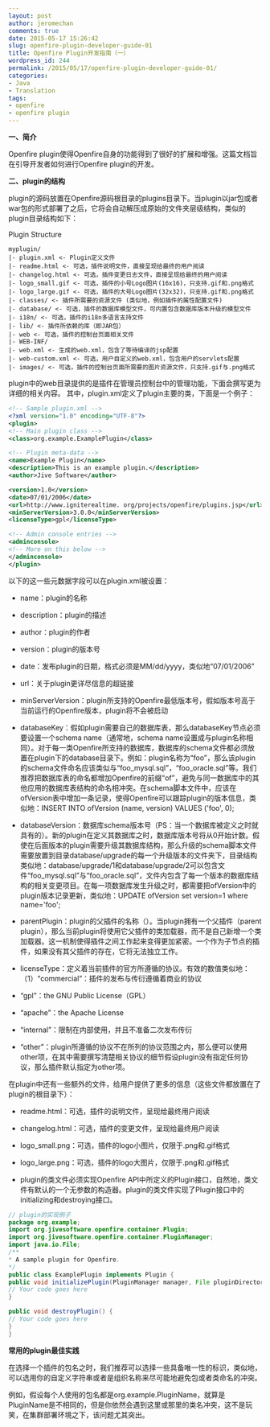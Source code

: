 ```yaml
---
layout: post
author: jeromechan
comments: true
date: 2015-05-17 15:26:42
slug: openfire-plugin-developer-guide-01
title: Openfire Plugin开发指南（一）
wordpress_id: 244
permalink: /2015/05/17/openfire-plugin-developer-guide-01/
categories:
- Java
- Translation
tags:
- openfire
- openfire plugin
---
```


**一、简介**

Openfire plugin使得Openfire自身的功能得到了很好的扩展和增强。这篇文档旨在引导开发者如何进行Openfire plugin的开发。

**二、plugin的结构**

plugin的源码放置在Openfire源码根目录的plugins目录下。当plugin以jar包或者war包的形式部署了之后，它将会自动解压成原始的文件夹层级结构，类似的plugin目录结构如下：

Plugin Structure

```
myplugin/	
|- plugin.xml <- Plugin定义文件	
|- readme.html <- 可选，插件说明文件，直接呈现给最终的用户阅读	
|- changelog.html <- 可选，插件变更日志文件，直接呈现给最终的用户阅读	
|- logo_small.gif <- 可选，插件的小号Logo图片(16x16)，只支持.gif和.png格式	
|- logo_large.gif <- 可选，插件的大号Logo图片(32x32)，只支持.gif和.png格式	
|- classes/ <- 插件所需要的资源文件 (类似地，例如插件的属性配置文件)	
|- database/ <- 可选，插件的数据库模型文件，可内置包含数据库版本升级的模型文件	
|- i18n/ <- 可选，插件的i18n多语言支持文件	
|- lib/ <- 插件所依赖的库（即JAR包）	
|- web <- 可选，插件的控制台页面相关文件	
|- WEB-INF/
|- web.xml <- 生成的web.xml，包含了等待编译的jsp配置
|- web-custom.xml <- 可选，用户自定义的web.xml，包含用户的servlets配置
|- images/ <- 可选，插件的控制台页面所需要的图片资源文件，只支持.gif与.png格式
```

plugin中的web目录提供的是插件在管理员控制台中的管理功能，下面会撰写更为详细的相关内容。 其中，plugin.xml定义了plugin主要的类，下面是一个例子：<!-- more -->

```xml
<!-- Sample plugin.xml -->
<?xml version="1.0" encoding="UTF-8"?>
<plugin>
<!-- Main plugin class -->
<class>org.example.ExamplePlugin</class>

<!-- Plugin meta-data -->
<name>Example Plugin</name>
<description>This is an example plugin.</description>
<author>Jive Software</author>

<version>1.0</version>
<date>07/01/2006</date>
<url>http://www.igniterealtime. org/projects/openfire/plugins.jsp</url>
<minServerVersion>3.0.0</minServerVersion>
<licenseType>gpl</licenseType>

<!-- Admin console entries -->
<adminconsole>
<!-- More on this below -->
</adminconsole>
</plugin>
```

以下的这一些元数据字段可以在plugin.xml被设置：



	
  * name：plugin的名称

	
  * description：plugin的描述

	
  * author：plugin的作者

	
  * version：plugin的版本号

	
  * date：发布plugin的日期，格式必须是MM/dd/yyyy，类似地“07/01/2006”

	
  * url：关于plugin更详尽信息的超链接

	
  * minServerVersion：plugin所支持的Openfire最低版本号，假如版本号高于当前运行的Openfire版本，plugin将不会被启动

	
  * databaseKey：假如plugin需要自己的数据库表，那么databaseKey节点必须要设置一个schema name（通常地，schema name设置成与plugin名称相同）。对于每一类Openfire所支持的数据库，数据库的schema文件都必须放置在plugin下的database目录下。例如：plugin名称为“foo”，那么该plugin的schema文件命名应该类似与“foo_mysql.sql”，“foo_oracle.sql”等。我们推荐把数据库表的命名都增加Openfire的前缀“of”，避免与同一数据库中的其他应用的数据库表结构的命名相冲突。在schema脚本文件中，应该在ofVersion表中增加一条记录，使得Openfire可以跟踪plugin的版本信息，类似地：INSERT INTO ofVersion (name, version) VALUES ('foo', 0);

	
  * databaseVersion：数据库schema版本号（PS：当一个数据库被定义之时就具有的）。新的plugin在定义其数据库之时，数据库版本号将从0开始计数。假使在后面版本的plugin需要升级其数据库结构，那么升级的schema脚本文件需要放置到目录database/upgrade的每一个升级版本的文件夹下，目录结构类似地：database/upgrade/1和database/upgrade/2可以包含文件“foo_mysql.sql”与“foo_oracle.sql”，文件内包含了每一个版本的数据库结构的相关变更项目。在每一项数据库发生升级之时，都需要把ofVersion中的plugin版本记录更新，类似地：UPDATE ofVersion set version=1 where name='foo';

	
  * parentPlugin：plugin的父插件的名称（）。当plugin拥有一个父插件（parent plugin），那么当前plugin将使用它父插件的类加载器，而不是自己新增一个类加载器。这一机制使得插件之间工作起来变得更加紧密。一个作为子节点的插件，如果没有其父插件的存在，它将无法独立工作。

	
  * licenseType：定义着当前插件的官方所遵循的协议。有效的数值类似地：（1）“commercial”：插件的发布与传衍遵循着商业的协议

  * “gpl”：the GNU Public License（GPL）

  * “apache”：the Apache License

  * “internal”：限制在内部使用，并且不准备二次发布传衍

  * “other”：plugin所遵循的协议不在所列的协议范围之内，那么便可以使用other项，在其中需要撰写清楚相关协议的细节假设plugin没有指定任何协议，那么插件默认指定为other项。

在plugin中还有一些额外的文件，给用户提供了更多的信息（这些文件都放置在了plugin的根目录下）：

	
  * readme.html：可选，插件的说明文件，呈现给最终用户阅读

	
  * changelog.html：可选，插件的变更文件，呈现给最终用户阅读

	
  * logo_small.png：可选，插件的logo小图片，仅限于.png和.gif格式

	
  * logo_large.png：可选，插件的logo大图片，仅限于.png和.gif格式

	
  * plugin的类文件必须实现Openfire API中所定义的Plugin接口，自然地，类文件有默认的一个无参数的构造器。plugin的类文件实现了Plugin接口中的initializing和destroying接口。

```java
// plugin的实现例子
package org.example;
import org.jivesoftware.openfire.container.Plugin;
import org.jivesoftware.openfire.container.PluginManager;
import java.io.File;
/**
* A sample plugin for Openfire.
*/
public class ExamplePlugin implements Plugin {
public void initializePlugin(PluginManager manager, File pluginDirectory) {
// Your code goes here
}

public void destroyPlugin() {
// Your code goes here
}
}
```

**常用的plugin最佳实践**

在选择一个插件的包名之时，我们推荐可以选择一些具备唯一性的标识，类似地，可以选用你的自定义字符串或者是组织名称来尽可能地避免包或者类命名的冲突。

例如，假设每个人使用的包名都是org.example.PluginName，就算是PluginName是不相同的，但是你依然会遇到这里或那里的类名冲突，这不是玩笑，在集群部署环境之下，该问题尤其突出。






